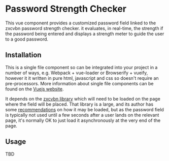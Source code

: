 Password Strength Checker
=========================

This vue component provides a customized password field linked to the zxcvbn password strength checker. it evaluates, in real-time, the strength if the password being entered and displays a strength meter to guide the user to a good password.

## Installation

This is a single file component so can be integrated into your project in a number of ways, e.g. Webpack + vue-loader or Browserify + vueify, however it it written in pure html, javascript and css so doesn't require an pre-processors. More information about single file components can be found on the [Vuejs website](http://vuejs.org/guide/application.html#Single-File-Components).

It depends on the [zxcvbn library](https://blogs.dropbox.com/tech/2012/04/zxcvbn-realistic-password-strength-estimation) which will need to be loaded on the page where the field will be placed. That library is a large, and its author has some [recommendations](https://github.com/dropbox/zxcvbn/blob/master/README.md) on how it may be loaded, but as the password field is typically not used until a few seconds after a user lands on the relevant page, it's normally OK to just load it asynchronously at the very end of the page.

## Usage

TBD